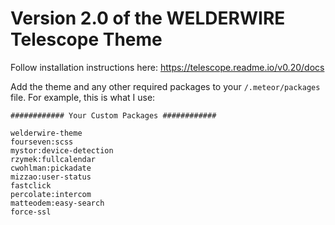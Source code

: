 # Version 2.0 of the WELDERWIRE Telescope Theme

Follow installation instructions here: https://telescope.readme.io/v0.20/docs

Add the theme and any other required packages to your `/.meteor/packages` file. For example, this is what I use:

```
############ Your Custom Packages ############

welderwire-theme
fourseven:scss
mystor:device-detection
rzymek:fullcalendar
cwohlman:pickadate
mizzao:user-status
fastclick
percolate:intercom
matteodem:easy-search
force-ssl

```
